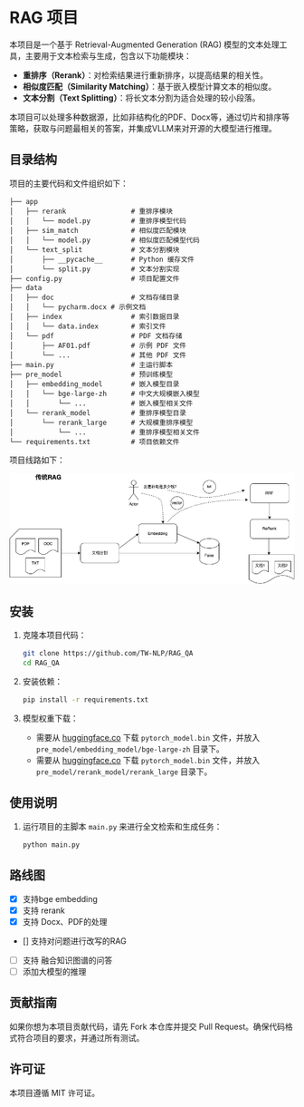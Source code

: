 
# RAG 项目

本项目是一个基于 Retrieval-Augmented Generation (RAG) 模型的文本处理工具，主要用于文本检索与生成，包含以下功能模块：
- **重排序（Rerank）**：对检索结果进行重新排序，以提高结果的相关性。
- **相似度匹配（Similarity Matching）**：基于嵌入模型计算文本的相似度。
- **文本分割（Text Splitting）**：将长文本分割为适合处理的较小段落。

本项目可以处理多种数据源，比如非结构化的PDF、Docx等，通过切片和排序等策略，获取与问题最相关的答案，并集成VLLM来对开源的大模型进行推理。

## 目录结构

项目的主要代码和文件组织如下：

```
├── app
│   ├── rerank                # 重排序模块
│   │   └── model.py          # 重排序模型代码
│   ├── sim_match             # 相似度匹配模块
│   │   └── model.py          # 相似度匹配模型代码
│   └── text_split            # 文本分割模块
│       ├── __pycache__       # Python 缓存文件
│       └── split.py          # 文本分割实现
├── config.py                 # 项目配置文件
├── data
│   ├── doc                   # 文档存储目录
│   │   └── pycharm.docx # 示例文档
│   ├── index                 # 索引数据目录
│   │   └── data.index        # 索引文件
│   └── pdf                   # PDF 文档存储
│       ├── AF01.pdf          # 示例 PDF 文件
│       └── ...               # 其他 PDF 文件
├── main.py                   # 主运行脚本
├── pre_model                 # 预训练模型
│   ├── embedding_model       # 嵌入模型目录
│   │   └── bge-large-zh      # 中文大规模嵌入模型
│   │       └── ...           # 嵌入模型相关文件
│   └── rerank_model          # 重排序模型目录
│       └── rerank_large      # 大规模重排序模型
│           └── ...           # 重排序模型相关文件
└── requirements.txt          # 项目依赖文件
```
项目线路如下：
<p align="center">
  <img src="images/传统RAG.drawio.png" alt="传统RAG" width="800"/>
</p>


## 安装

1. 克隆本项目代码：
   ```bash
   git clone https://github.com/TW-NLP/RAG_QA
   cd RAG_QA
   ```

2. 安装依赖：
   ```bash
   pip install -r requirements.txt
   ```

3. 模型权重下载：
   - 需要从 [huggingface.co](https://huggingface.co/BAAI/bge-large-zh-v1.5) 下载 `pytorch_model.bin` 文件，并放入 `pre_model/embedding_model/bge-large-zh` 目录下。
   - 需要从 [huggingface.co](https://huggingface.co/BAAI/bge-reranker-large) 下载 `pytorch_model.bin` 文件，并放入 `pre_model/rerank_model/rerank_large` 目录下。

## 使用说明

1. 运行项目的主脚本 `main.py` 来进行全文检索和生成任务：
   ```bash
   python main.py
   ```
## 路线图

- [X] 支持bge embedding
- [X] 支持 rerank
- [X] 支持 Docx、PDF的处理
- [] 支持对问题进行改写的RAG
- [ ] 支持 融合知识图谱的问答
- [ ] 添加大模型的推理

## 贡献指南

如果你想为本项目贡献代码，请先 Fork 本仓库并提交 Pull Request。确保代码格式符合项目的要求，并通过所有测试。

## 许可证

本项目遵循 MIT 许可证。
